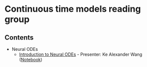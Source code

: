 # Continuous time models reading group

## Contents
- Neural ODEs
    - [Introduction to Neural ODEs](./neural_ode/01-introduction/presentation.html) - Presenter: Ke Alexander Wang ([Notebook](./neural_ode/01-introduction/presentation.ipynb))
